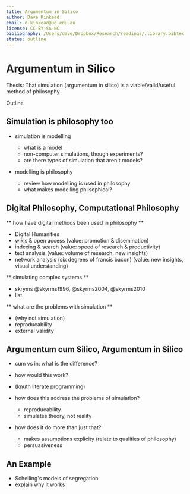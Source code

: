 ```yaml
---
title: Argumentum in Silico
author: Dave Kinkead
email: d.kinkead@uq.edu.au
license: CC-BY-SA-NC
bibliography: /Users/dave/Dropbox/Research/readings/.library.bibtex
status: outline
---
```


# Argumentum in Silico

Thesis: That simulation (argumentum in silico) is a viable/valid/useful method of philosophy

Outline

## Simulation is philosophy too

  - simulation is modelling
    - what is a model
    - non-computer simulations, though experiments?
    - are there types of simulation that aren't models?

  - modelling is philosophy
    - review how modelling is used in philosophy
    - what makes modelling philsophical?


## Digital Philosophy, Computational Philosophy

** how have digital methods been used in philosophy **

  - Digital Humanities
  - wikis & open access (value: promotion & disemination)
  - indexing & search (value: speed of research & productivity)
  - text analysis (value: volume of research, new insights)
  - network analysis (six degrees of francis bacon) (value: new insights, visual understanding)
    
** simulating complex systems **

  - skryms @skyrms1996, @skyrms2004, @skyrms2010
  - list

** what are the problems with simulation **

  - (why not simulation)
  - reproducability
  - external validity


## Argumentum cum Silico, Argumentum in Silico


  - cum vs in: what is the difference?
  - how would this work?
  - (knuth literate programming)

  - how does this address the problems of simulation?
    - reproducability
    - simulates theory, not reality

  - how does it do more than just that?
    - makes assumptions explicity (relate to qualities of philosophy)
    - persuasiveness


## An Example

  - Schelling's models of segregation
  - explain why it works
